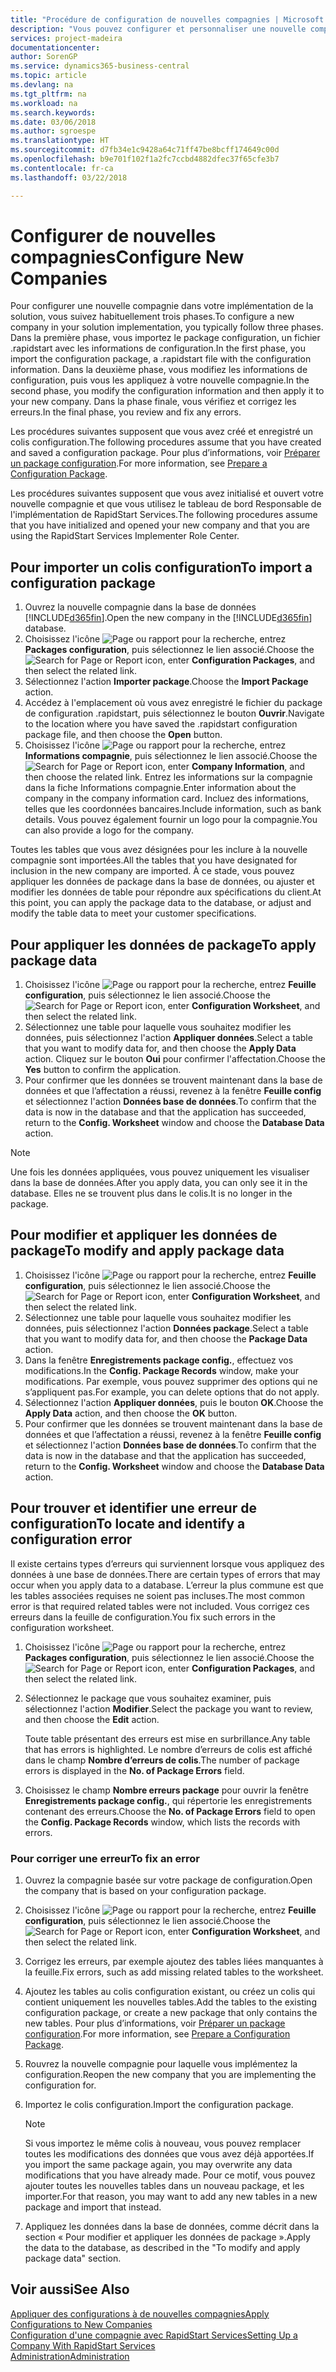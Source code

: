 ```yaml
---
title: "Procédure de configuration de nouvelles compagnies | Microsoft Docs"
description: "Vous pouvez configurer et personnaliser une nouvelle compagnie que vous avez créée. Pour détailler votre implémentation, vous procédez en trois phases pour terminer votre configuration."
services: project-madeira
documentationcenter: 
author: SorenGP
ms.service: dynamics365-business-central
ms.topic: article
ms.devlang: na
ms.tgt_pltfrm: na
ms.workload: na
ms.search.keywords: 
ms.date: 03/06/2018
ms.author: sgroespe
ms.translationtype: HT
ms.sourcegitcommit: d7fb34e1c9428a64c71ff47be8bcff174649c00d
ms.openlocfilehash: b9e701f102f1a2fc7ccbd4882dfec37f65cfe3b7
ms.contentlocale: fr-ca
ms.lasthandoff: 03/22/2018

---
```

# <a name="configure-new-companies"></a><span data-ttu-id="f9486-104">Configurer de nouvelles compagnies</span><span class="sxs-lookup"><span data-stu-id="f9486-104">Configure New Companies</span></span>
<span data-ttu-id="f9486-105">Pour configurer une nouvelle compagnie dans votre implémentation de la solution, vous suivez habituellement trois phases.</span><span class="sxs-lookup"><span data-stu-id="f9486-105">To configure a new company in your solution implementation, you typically follow three phases.</span></span> <span data-ttu-id="f9486-106">Dans la première phase, vous importez le package configuration, un fichier .rapidstart avec les informations de configuration.</span><span class="sxs-lookup"><span data-stu-id="f9486-106">In the first phase, you import the configuration package, a .rapidstart file with the configuration information.</span></span> <span data-ttu-id="f9486-107">Dans la deuxième phase, vous modifiez les informations de configuration, puis vous les appliquez à votre nouvelle compagnie.</span><span class="sxs-lookup"><span data-stu-id="f9486-107">In the second phase, you modify the configuration information and then apply it to your new company.</span></span> <span data-ttu-id="f9486-108">Dans la phase finale, vous vérifiez et corrigez les erreurs.</span><span class="sxs-lookup"><span data-stu-id="f9486-108">In the final phase, you review and fix any errors.</span></span>  

<span data-ttu-id="f9486-109">Les procédures suivantes supposent que vous avez créé et enregistré un colis configuration.</span><span class="sxs-lookup"><span data-stu-id="f9486-109">The following procedures assume that you have created and saved a configuration package.</span></span> <span data-ttu-id="f9486-110">Pour plus d’informations, voir [Préparer un package configuration](admin-how-to-prepare-a-configuration-package.md).</span><span class="sxs-lookup"><span data-stu-id="f9486-110">For more information, see [Prepare a Configuration Package](admin-how-to-prepare-a-configuration-package.md).</span></span>  

<span data-ttu-id="f9486-111">Les procédures suivantes supposent que vous avez initialisé et ouvert votre nouvelle compagnie et que vous utilisez le tableau de bord Responsable de l'implémentation de RapidStart Services.</span><span class="sxs-lookup"><span data-stu-id="f9486-111">The following procedures assume that you have initialized and opened your new company and that you are using the RapidStart Services Implementer Role Center.</span></span>

## <a name="to-import-a-configuration-package"></a><span data-ttu-id="f9486-112">Pour importer un colis configuration</span><span class="sxs-lookup"><span data-stu-id="f9486-112">To import a configuration package</span></span>  
1. <span data-ttu-id="f9486-113">Ouvrez la nouvelle compagnie dans la base de données [!INCLUDE[d365fin](includes/d365fin_md.md)].</span><span class="sxs-lookup"><span data-stu-id="f9486-113">Open the new company in the [!INCLUDE[d365fin](includes/d365fin_md.md)] database.</span></span>  
2. <span data-ttu-id="f9486-114">Choisissez l'icône ![Page ou rapport pour la recherche](media/ui-search/search_small.png "icône Page ou rapport pour la recherche"), entrez **Packages configuration**, puis sélectionnez le lien associé.</span><span class="sxs-lookup"><span data-stu-id="f9486-114">Choose the ![Search for Page or Report](media/ui-search/search_small.png "Search for Page or Report icon") icon, enter **Configuration Packages**, and then select the related link.</span></span>  
3. <span data-ttu-id="f9486-115">Sélectionnez l'action **Importer package**.</span><span class="sxs-lookup"><span data-stu-id="f9486-115">Choose the **Import Package** action.</span></span>  
4. <span data-ttu-id="f9486-116">Accédez à l'emplacement où vous avez enregistré le fichier du package de configuration .rapidstart, puis sélectionnez le bouton **Ouvrir**.</span><span class="sxs-lookup"><span data-stu-id="f9486-116">Navigate to the location where you have saved the .rapidstart configuration package file, and then choose the **Open** button.</span></span>  
5. <span data-ttu-id="f9486-117">Choisissez l'icône ![Page ou rapport pour la recherche](media/ui-search/search_small.png "icône Page ou rapport pour la recherche"), entrez **Informations compagnie**, puis sélectionnez le lien associé.</span><span class="sxs-lookup"><span data-stu-id="f9486-117">Choose the ![Search for Page or Report](media/ui-search/search_small.png "Search for Page or Report icon") icon, enter **Company Information**, and then choose the related link.</span></span> <span data-ttu-id="f9486-118">Entrez les informations sur la compagnie dans la fiche Informations compagnie.</span><span class="sxs-lookup"><span data-stu-id="f9486-118">Enter information about the company in the company information card.</span></span> <span data-ttu-id="f9486-119">Incluez des informations, telles que les coordonnées bancaires.</span><span class="sxs-lookup"><span data-stu-id="f9486-119">Include information, such as bank details.</span></span> <span data-ttu-id="f9486-120">Vous pouvez également fournir un logo pour la compagnie.</span><span class="sxs-lookup"><span data-stu-id="f9486-120">You can also provide a logo for the company.</span></span>  

<span data-ttu-id="f9486-121">Toutes les tables que vous avez désignées pour les inclure à la nouvelle compagnie sont importées.</span><span class="sxs-lookup"><span data-stu-id="f9486-121">All the tables that you have designated for inclusion in the new company are imported.</span></span> <span data-ttu-id="f9486-122">À ce stade, vous pouvez appliquer les données de package dans la base de données, ou ajuster et modifier les données de table pour répondre aux spécifications du client.</span><span class="sxs-lookup"><span data-stu-id="f9486-122">At this point, you can apply the package data to the database, or adjust and modify the table data to meet your customer specifications.</span></span>  

## <a name="to-apply-package-data"></a><span data-ttu-id="f9486-123">Pour appliquer les données de package</span><span class="sxs-lookup"><span data-stu-id="f9486-123">To apply package data</span></span>  
1. <span data-ttu-id="f9486-124">Choisissez l'icône ![Page ou rapport pour la recherche](media/ui-search/search_small.png "icône Page ou rapport pour la recherche"), entrez **Feuille configuration**, puis sélectionnez le lien associé.</span><span class="sxs-lookup"><span data-stu-id="f9486-124">Choose the ![Search for Page or Report](media/ui-search/search_small.png "Search for Page or Report icon") icon, enter **Configuration Worksheet**, and then select the related link.</span></span>  
2. <span data-ttu-id="f9486-125">Sélectionnez une table pour laquelle vous souhaitez modifier les données, puis sélectionnez l'action **Appliquer données**.</span><span class="sxs-lookup"><span data-stu-id="f9486-125">Select a table that you want to modify data for, and then choose the **Apply Data** action.</span></span> <span data-ttu-id="f9486-126">Cliquez sur le bouton **Oui** pour confirmer l'affectation.</span><span class="sxs-lookup"><span data-stu-id="f9486-126">Choose the **Yes** button to confirm the application.</span></span>
3. <span data-ttu-id="f9486-127">Pour confirmer que les données se trouvent maintenant dans la base de données et que l’affectation a réussi, revenez à la fenêtre **Feuille config** et sélectionnez l'action **Données base de données**.</span><span class="sxs-lookup"><span data-stu-id="f9486-127">To confirm that the data is now in the database and that the application has succeeded, return to the **Config. Worksheet** window and choose the **Database Data** action.</span></span>  

> [!NOTE]  
>  <span data-ttu-id="f9486-128">Une fois les données appliquées, vous pouvez uniquement les visualiser dans la base de données.</span><span class="sxs-lookup"><span data-stu-id="f9486-128">After you apply data, you can only see it in the database.</span></span> <span data-ttu-id="f9486-129">Elles ne se trouvent plus dans le colis.</span><span class="sxs-lookup"><span data-stu-id="f9486-129">It is no longer in the package.</span></span>  

## <a name="to-modify-and-apply-package-data"></a><span data-ttu-id="f9486-130">Pour modifier et appliquer les données de package</span><span class="sxs-lookup"><span data-stu-id="f9486-130">To modify and apply package data</span></span>  
1. <span data-ttu-id="f9486-131">Choisissez l'icône ![Page ou rapport pour la recherche](media/ui-search/search_small.png "icône Page ou rapport pour la recherche"), entrez **Feuille configuration**, puis sélectionnez le lien associé.</span><span class="sxs-lookup"><span data-stu-id="f9486-131">Choose the ![Search for Page or Report](media/ui-search/search_small.png "Search for Page or Report icon") icon, enter **Configuration Worksheet**, and then select the related link.</span></span>  
2. <span data-ttu-id="f9486-132">Sélectionnez une table pour laquelle vous souhaitez modifier les données, puis sélectionnez l'action **Données package**.</span><span class="sxs-lookup"><span data-stu-id="f9486-132">Select a table that you want to modify data for, and then choose the **Package Data** action.</span></span>  
3. <span data-ttu-id="f9486-133">Dans la fenêtre **Enregistrements package config.**, effectuez vos modifications.</span><span class="sxs-lookup"><span data-stu-id="f9486-133">In the **Config. Package Records** window, make your modifications.</span></span> <span data-ttu-id="f9486-134">Par exemple, vous pouvez supprimer des options qui ne s’appliquent pas.</span><span class="sxs-lookup"><span data-stu-id="f9486-134">For example, you can delete options that do not apply.</span></span>  
4. <span data-ttu-id="f9486-135">Sélectionnez l'action **Appliquer données**, puis le bouton **OK**.</span><span class="sxs-lookup"><span data-stu-id="f9486-135">Choose the **Apply Data** action, and then choose the **OK** button.</span></span>  
5. <span data-ttu-id="f9486-136">Pour confirmer que les données se trouvent maintenant dans la base de données et que l’affectation a réussi, revenez à la fenêtre **Feuille config** et sélectionnez l'action **Données base de données**.</span><span class="sxs-lookup"><span data-stu-id="f9486-136">To confirm that the data is now in the database and that the application has succeeded, return to the **Config. Worksheet** window and choose the **Database Data** action.</span></span>  

## <a name="to-locate-and-identify-a-configuration-error"></a><span data-ttu-id="f9486-137">Pour trouver et identifier une erreur de configuration</span><span class="sxs-lookup"><span data-stu-id="f9486-137">To locate and identify a configuration error</span></span>  
<span data-ttu-id="f9486-138">Il existe certains types d’erreurs qui surviennent lorsque vous appliquez des données à une base de données.</span><span class="sxs-lookup"><span data-stu-id="f9486-138">There are certain types of errors that may occur when you apply data to a database.</span></span> <span data-ttu-id="f9486-139">L’erreur la plus commune est que les tables associées requises ne soient pas incluses.</span><span class="sxs-lookup"><span data-stu-id="f9486-139">The most common error is that required related tables were not included.</span></span> <span data-ttu-id="f9486-140">Vous corrigez ces erreurs dans la feuille de configuration.</span><span class="sxs-lookup"><span data-stu-id="f9486-140">You fix such errors in the configuration worksheet.</span></span>

1. <span data-ttu-id="f9486-141">Choisissez l'icône ![Page ou rapport pour la recherche](media/ui-search/search_small.png "icône Page ou rapport pour la recherche"), entrez **Packages configuration**, puis sélectionnez le lien associé.</span><span class="sxs-lookup"><span data-stu-id="f9486-141">Choose the ![Search for Page or Report](media/ui-search/search_small.png "Search for Page or Report icon") icon, enter **Configuration Packages**, and then select the related link.</span></span>  
2. <span data-ttu-id="f9486-142">Sélectionnez le package que vous souhaitez examiner, puis sélectionnez l'action **Modifier**.</span><span class="sxs-lookup"><span data-stu-id="f9486-142">Select the package you want to review, and then choose the **Edit** action.</span></span>  

    <span data-ttu-id="f9486-143">Toute table présentant des erreurs est mise en surbrillance.</span><span class="sxs-lookup"><span data-stu-id="f9486-143">Any table that has errors is highlighted.</span></span> <span data-ttu-id="f9486-144">Le nombre d’erreurs de colis est affiché dans le champ **Nombre d’erreurs de colis**.</span><span class="sxs-lookup"><span data-stu-id="f9486-144">The number of package errors is displayed in the **No. of Package Errors** field.</span></span>  

3. <span data-ttu-id="f9486-145">Choisissez le champ **Nombre erreurs package** pour ouvrir la fenêtre **Enregistrements package config.**, qui répertorie les enregistrements contenant des erreurs.</span><span class="sxs-lookup"><span data-stu-id="f9486-145">Choose the **No. of Package Errors** field to open the **Config. Package Records** window, which lists the records with errors.</span></span>  

### <a name="to-fix-an-error"></a><span data-ttu-id="f9486-146">Pour corriger une erreur</span><span class="sxs-lookup"><span data-stu-id="f9486-146">To fix an error</span></span>  
1. <span data-ttu-id="f9486-147">Ouvrez la compagnie basée sur votre package de configuration.</span><span class="sxs-lookup"><span data-stu-id="f9486-147">Open the company that is based on your configuration package.</span></span>  
2. <span data-ttu-id="f9486-148">Choisissez l'icône ![Page ou rapport pour la recherche](media/ui-search/search_small.png "icône Page ou rapport pour la recherche"), entrez **Feuille configuration**, puis sélectionnez le lien associé.</span><span class="sxs-lookup"><span data-stu-id="f9486-148">Choose the ![Search for Page or Report](media/ui-search/search_small.png "Search for Page or Report icon") icon, enter **Configuration Worksheet**, and then select the related link.</span></span>  
3. <span data-ttu-id="f9486-149">Corrigez les erreurs, par exemple ajoutez des tables liées manquantes à la feuille.</span><span class="sxs-lookup"><span data-stu-id="f9486-149">Fix errors, such as add missing related tables to the worksheet.</span></span>  
4. <span data-ttu-id="f9486-150">Ajoutez les tables au colis configuration existant, ou créez un colis qui contient uniquement les nouvelles tables.</span><span class="sxs-lookup"><span data-stu-id="f9486-150">Add the tables to the existing configuration package, or create a new package that only contains the new tables.</span></span> <span data-ttu-id="f9486-151">Pour plus d’informations, voir [Préparer un package configuration](admin-how-to-prepare-a-configuration-package.md).</span><span class="sxs-lookup"><span data-stu-id="f9486-151">For more information, see [Prepare a Configuration Package](admin-how-to-prepare-a-configuration-package.md).</span></span>  
5. <span data-ttu-id="f9486-152">Rouvrez la nouvelle compagnie pour laquelle vous implémentez la configuration.</span><span class="sxs-lookup"><span data-stu-id="f9486-152">Reopen the new company that you are implementing the configuration for.</span></span>  
6. <span data-ttu-id="f9486-153">Importez le colis configuration.</span><span class="sxs-lookup"><span data-stu-id="f9486-153">Import the configuration package.</span></span>  

    > [!NOTE]  
    >  <span data-ttu-id="f9486-154">Si vous importez le même colis à nouveau, vous pouvez remplacer toutes les modifications des données que vous avez déjà apportées.</span><span class="sxs-lookup"><span data-stu-id="f9486-154">If you import the same package again, you may overwrite any data modifications that you have already made.</span></span> <span data-ttu-id="f9486-155">Pour ce motif, vous pouvez ajouter toutes les nouvelles tables dans un nouveau package, et les importer.</span><span class="sxs-lookup"><span data-stu-id="f9486-155">For that reason, you may want to add any new tables in a new package and import that instead.</span></span>  

7. <span data-ttu-id="f9486-156">Appliquez les données dans la base de données, comme décrit dans la section « Pour modifier et appliquer les données de package ».</span><span class="sxs-lookup"><span data-stu-id="f9486-156">Apply the data to the database, as described in the "To modify and apply package data" section.</span></span>

## <a name="see-also"></a><span data-ttu-id="f9486-157">Voir aussi</span><span class="sxs-lookup"><span data-stu-id="f9486-157">See Also</span></span>  
[<span data-ttu-id="f9486-158">Appliquer des configurations à de nouvelles compagnies</span><span class="sxs-lookup"><span data-stu-id="f9486-158">Apply Configurations to New Companies</span></span>](admin-apply-configuration-to-new-companies.md)  
[<span data-ttu-id="f9486-159">Configuration d'une compagnie avec RapidStart Services</span><span class="sxs-lookup"><span data-stu-id="f9486-159">Setting Up a Company With RapidStart Services</span></span>](admin-set-up-a-company-with-rapidstart.md)  
[<span data-ttu-id="f9486-160">Administration</span><span class="sxs-lookup"><span data-stu-id="f9486-160">Administration</span></span>](admin-setup-and-administration.md)

